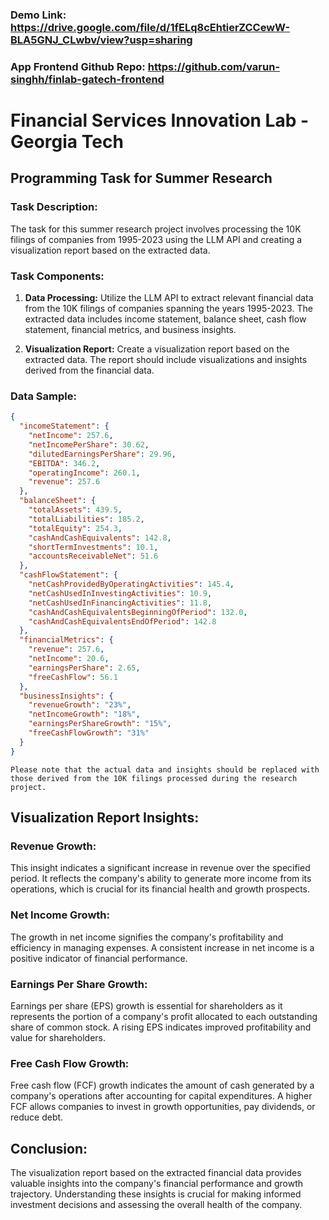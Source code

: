 ### Demo Link: https://drive.google.com/file/d/1fELq8cEhtierZCCewW-BLA5GNJ_CLwbv/view?usp=sharing
### App Frontend Github Repo: https://github.com/varun-singhh/finlab-gatech-frontend

# Financial Services Innovation Lab - Georgia Tech

## Programming Task for Summer Research

### Task Description:

The task for this summer research project involves processing the 10K filings of companies from 1995-2023 using the LLM API and creating a visualization report based on the extracted data.

### Task Components:

1. **Data Processing:** Utilize the LLM API to extract relevant financial data from the 10K filings of companies spanning the years 1995-2023. The extracted data includes income statement, balance sheet, cash flow statement, financial metrics, and business insights.

2. **Visualization Report:** Create a visualization report based on the extracted data. The report should include visualizations and insights derived from the financial data.

### Data Sample:

```json
{
  "incomeStatement": {
    "netIncome": 257.6,
    "netIncomePerShare": 30.62,
    "dilutedEarningsPerShare": 29.96,
    "EBITDA": 346.2,
    "operatingIncome": 260.1,
    "revenue": 257.6
  },
  "balanceSheet": {
    "totalAssets": 439.5,
    "totalLiabilities": 185.2,
    "totalEquity": 254.3,
    "cashAndCashEquivalents": 142.8,
    "shortTermInvestments": 10.1,
    "accountsReceivableNet": 51.6
  },
  "cashFlowStatement": {
    "netCashProvidedByOperatingActivities": 145.4,
    "netCashUsedInInvestingActivities": 10.9,
    "netCashUsedInFinancingActivities": 11.8,
    "cashAndCashEquivalentsBeginningOfPeriod": 132.0,
    "cashAndCashEquivalentsEndOfPeriod": 142.8
  },
  "financialMetrics": {
    "revenue": 257.6,
    "netIncome": 20.6,
    "earningsPerShare": 2.65,
    "freeCashFlow": 56.1
  },
  "businessInsights": {
    "revenueGrowth": "23%",
    "netIncomeGrowth": "18%",
    "earningsPerShareGrowth": "15%",
    "freeCashFlowGrowth": "31%"
  }
}
```

```
Please note that the actual data and insights should be replaced with those derived from the 10K filings processed during the research project.
```

## Visualization Report Insights:

### Revenue Growth:

This insight indicates a significant increase in revenue over the specified period. It reflects the company's ability to generate more income from its operations, which is crucial for its financial health and growth prospects.

### Net Income Growth:

The growth in net income signifies the company's profitability and efficiency in managing expenses. A consistent increase in net income is a positive indicator of financial performance.

### Earnings Per Share Growth:

Earnings per share (EPS) growth is essential for shareholders as it represents the portion of a company's profit allocated to each outstanding share of common stock. A rising EPS indicates improved profitability and value for shareholders.

### Free Cash Flow Growth:

Free cash flow (FCF) growth indicates the amount of cash generated by a company's operations after accounting for capital expenditures. A higher FCF allows companies to invest in growth opportunities, pay dividends, or reduce debt.

## Conclusion:

The visualization report based on the extracted financial data provides valuable insights into the company's financial performance and growth trajectory. Understanding these insights is crucial for making informed investment decisions and assessing the overall health of the company.
